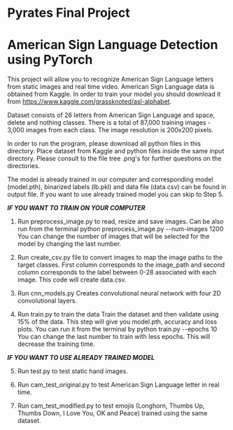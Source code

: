 # Pyrates Final Project

# American Sign Language Detection using PyTorch

This project will allow you to recognize American Sign Language letters from static images and real time video. American Sign Language data is obtained from Kaggle. In order to
train your model you should download it from https://www.kaggle.com/grassknoted/asl-alphabet.

Dataset consists of 26 letters from American Sign Language and space, delete and nothing classes. There is a total of 87,000 training images - 3,000 images from each class. The
image resolution is 200x200 pixels.

In order to run the program, please download all python files in this directory. Place dataset from Kaggle and python files inside the same input directory. Please consult 
to the file tree .png's for further questions on the directories. 

The model is already trained in our computer and corresponding model (model.pth), binarized labels (lb.pkl) and data file (data.csv) can be found in output file. If you want to use already trained model you can skip to Step 5.

___IF YOU WANT TO TRAIN ON YOUR COMPUTER___

1. Run preprocess_image.py to read, resize and save images.
Can be also run from the terminal python preprocess_image.py --num-images 1200
You can change the number of images that will be selected for the model by changing the last number.

2. Run create_csv.py file to convert images to map the image paths to the target classes.
First column corresponds to the image_path and second column corresponds to the label between 0-28 associated with each image.
This code will create data.csv.

3. Run cnn_models.py
Creates convolutional neural network with four 2D convolutional layers.

4. Run train.py to train the data
Train the dataset and then validate using 15% of the data. This step will give you model.pth, accuracy and loss plots.
You can run it from the terminal by python train.py --epochs 10
You can change the last number to train with less epochs. This will decrease the training time.

___IF YOU WANT TO USE ALREADY TRAINED MODEL___

5. Run test.py to test static hand images.

6. Run cam_test_original.py to test American Sign Language letter in real time.

7. Run cam_test_modified.py to test emojis (Longhorn, Thumbs Up, Thumbs Down, I Love You, OK and Peace) trained using the same dataset.

